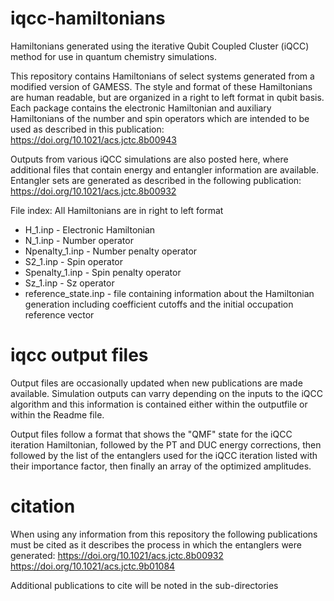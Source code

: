 # iqcc-hamiltonians
Hamiltonians generated using the iterative Qubit Coupled Cluster (iQCC) method for use in quantum chemistry simulations.


This repository contains Hamiltonians of select systems generated from a modified version of GAMESS. The style and format of these Hamiltonians are human readable, but are organized in a right to left format in qubit basis. Each package contains the electronic Hamiltonian and auxiliary Hamiltonians of the number and spin operators which are intended to be used as described in this publication: https://doi.org/10.1021/acs.jctc.8b00943

Outputs from various iQCC simulations are also posted here, where additional files that contain energy and entangler information are available. Entangler sets are generated as described in the following publication: https://doi.org/10.1021/acs.jctc.8b00932


File index: All Hamiltonians are in right to left format

- H_1.inp - Electronic Hamiltonian
- N_1.inp - Number operator
- Npenalty_1.inp - Number penalty operator
- S2_1.inp - Spin operator
- Spenalty_1.inp - Spin penalty operator
- Sz_1.inp - Sz operator
- reference_state.inp - file containing information about the Hamiltonian generation including coefficient cutoffs and the initial occupation reference vector

# iqcc output files

Output files are occasionally updated when new publications are made available. Simulation outputs can varry depending on the inputs to the iQCC algorithm and this information is contained either within the outputfile or within the Readme file. 

Output files follow a format that shows the "QMF" state for the iQCC iteration Hamiltonian, followed by the PT and DUC energy corrections, then followed by the list of the entanglers used for the iQCC iteration listed with their importance factor, then finally an array of the optimized amplitudes. 

# citation
When using any information from this repository the following publications must be cited as it describes the process in which the entanglers were generated:
https://doi.org/10.1021/acs.jctc.8b00932 
https://doi.org/10.1021/acs.jctc.9b01084

Additional publications to cite will be noted in the sub-directories
